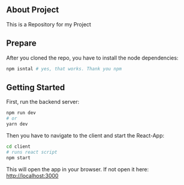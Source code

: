 ## About Project

This is a Repository for my Project 

## Prepare

After you cloned the repo, you have to install the node dependencies:

```bash
npm isntal # yes, that works. Thank you npm
```
## Getting Started

First, run the backend server:

```bash
npm run dev
# or
yarn dev
```

Then you have to navigate to the client and start the React-App:
```bash
cd client
# runs react script
npm start
```
This will open the app in your browser.
If not open it here: [http://localhost:3000](http://localhost:3000) 
